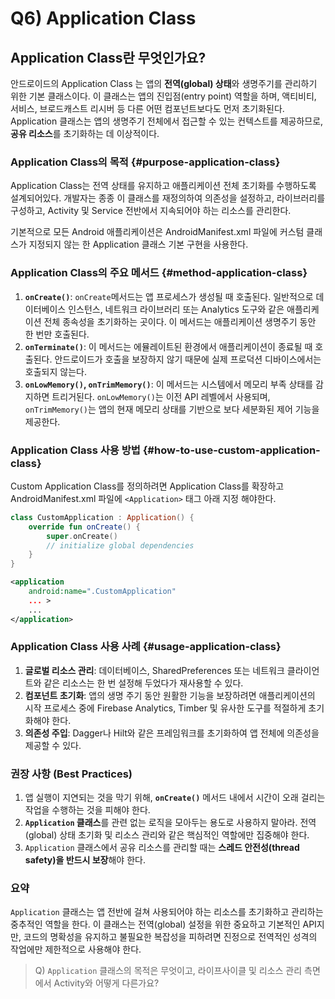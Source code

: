 # Q6) Application Class

## Application Class란 무엇인가요?
안드로이드의 Application Class 는 앱의 **전역(global) 상태**와 생명주기를 관리하기 위한 기본 클래스이다.
이 클래스는 앱의 진입점(entry point) 역할을 하며, 액티비티, 서비스, 브로드캐스트 리시버 등 다른 어떤 컴포넌트보다도 먼저 초기화된다.
Application 클래스는 앱의 생명주기 전체에서 접근할 수 있는 컨텍스트를 제공하므로, **공유 리소스**를 초기화하는 데 이상적이다.

### Application Class의 목적 {#purpose-application-class}
Application Class는 전역 상태를 유지하고 애플리케이션 전체 초기화를 수행하도록 설계되어있다. 
개발자는 종종 이 클래스를 재정의하여 의존성을 설정하고, 라이브러리를 구성하고, Activity 및 Service 전반에서 지속되어야 하는 리소스를 관리한다.

기본적으로 모든 Android 애플리케이션은 AndroidManifest.xml 파일에 커스텀 클래스가 지정되지 않는 한 Application 클래스 기본 구현을 사용한다.

### Application Class의 주요 메서드 {#method-application-class}
1. **`onCreate()`**: `onCreate`메서드는 앱 프로세스가 생성될 때 호출된다. 일반적으로 데이터베이스 인스턴스, 네트워크 라이브러리 또는 Analytics 도구와 같은 애플리케이션 전체 종속성을 초기화하는 곳이다. 이 메서드는 애플리케이션 생명주기 동안 한 번만 호출된다. 
2. **`onTerminate()`**: 이 메서드는 에뮬레이트된 환경에서 애플리케이션이 종료될 때 호출된다. 안드로이드가 호출을 보장하지 않기 때문에 실제 프로덕션 디바이스에서는 호출되지 않는다.
3. **`onLowMemory()`, `onTrimMemory()`**: 이 메서드는 시스템에서 메모리 부족 상태를 감지하면 트리거된다. `onLowMemory()`는 이전 API 레벨에서 사용되며, `onTrimMemory()`는 앱의 현재 메모리 상태를 기반으로 보다 세분화된 제어 기능을 제공한다.

### Application Class 사용 방법 {#how-to-use-custom-application-class}
Custom Application Class를 정의하려면 Application Class를 확장하고 AndroidManifest.xml 파일에 `<Application>` 태그 아래 지정 해야한다.

```Kotlin
class CustomApplication : Application() {
    override fun onCreate() {
        super.onCreate()
        // initialize global dependencies
    }
}
```

```xml
<application
    android:name=".CustomApplication"
    ... >
    ...
</application>
```

### Application Class 사용 사례 {#usage-application-class}
1. **글로벌 리소스 관리**: 데이터베이스, SharedPreferences 또는 네트워크 클라이언트와 같은 리소스는 한 번 설정해 두었다가 재사용할 수 있다.
2. **컴포넌트 초기화**: 앱의 생명 주기 동안 원활한 기능을 보장하려면 애플리케이션의 시작 프로세스 중에 Firebase Analytics, Timber 및 유사한 도구를 적절하게 초기화해야 한다.
3. **의존성 주입**: Dagger나 Hilt와 같은 프레임워크를 초기화하여 앱 전체에 의존성을 제공할 수 있다.

### **권장 사항 (Best Practices)**
1.  앱 실행이 지연되는 것을 막기 위해, **`onCreate()`** 메서드 내에서 시간이 오래 걸리는 작업을 수행하는 것을 피해야 한다.
2.  **`Application` 클래스**를 관련 없는 로직을 모아두는 용도로 사용하지 말아라. 전역(global) 상태 초기화 및 리소스 관리와 같은 핵심적인 역할에만 집중해야 한다.
3.  `Application` 클래스에서 공유 리소스를 관리할 때는 **스레드 안전성(thread safety)을 반드시 보장**해야 한다.

### 요약
`Application` 클래스는 앱 전반에 걸쳐 사용되어야 하는 리소스를 초기화하고 관리하는 중추적인 역할을 한다.
이 클래스는 전역(global) 설정을 위한 중요하고 기본적인 API지만, 코드의 명확성을 유지하고 불필요한 복잡성을 피하려면 진정으로 전역적인 성격의 작업에만 제한적으로 사용해야 한다.

> Q) `Application` 클래스의 목적은 무엇이고, 라이프사이클 및 리소스 관리 측면에서 Activity와 어떻게 다른가요?